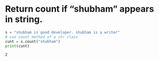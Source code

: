 # Return count if “shubham” appears in string.


```python
s = "shubham is good developer. shubham is a writer"
# use count method of a str class
cunt = s.count("shubham")
print(cunt)
```

    2
    


```python

```
